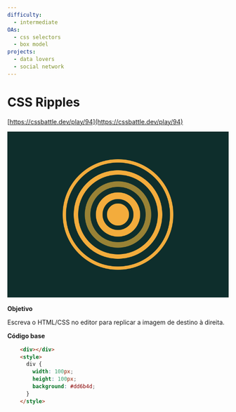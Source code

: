 ```yaml
---
difficulty:
  - intermediate
OAs:
  - css selectors
  - box model
projects:
  - data lovers
  - social network
---
```


# CSS Ripples

[https://cssbattle.dev/play/94](https://cssbattle.dev/play/94)

![CSS Ripples](css-ripples.png)

__Objetivo__

Escreva o HTML/CSS no editor para replicar a imagem de destino à direita.

__Código base__

```html
    <div></div>
    <style>
      div {
        width: 100px;
        height: 100px;
        background: #dd6b4d;
      }
    </style>
```
